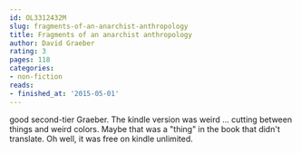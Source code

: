 ```yaml
---
id: OL3312432M
slug: fragments-of-an-anarchist-anthropology
title: Fragments of an anarchist anthropology
author: David Graeber
rating: 3
pages: 118
categories:
- non-fiction
reads:
- finished_at: '2015-05-01'
---
```

good second-tier Graeber. The kindle version was weird ... cutting between things and weird colors. Maybe that was a "thing" in the book that didn't translate. Oh well, it was free on kindle unlimited.
